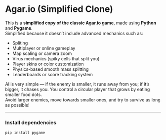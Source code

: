 # Agar.io (Simplified Clone)

This is a **simplified copy of the classic Agar.io game**, made using **Python** and **Pygame**.  
Simplified because it doesn’t include advanced mechanics such as:
- Spliting
- Multiplayer or online gameplay  
- Map scaling or camera zoom  
- Virus mechanics (spiky cells that split you)  
- Player skins or color customization  
- Physics-based smooth mass splitting  
- Leaderboards or score tracking system  

AI is very simple — if the enemy is smaller, it runs away from you; if it’s bigger, it chases you.
You control a circular player that grows by eating smaller food dots.  
Avoid larger enemies, move towards smaller ones, and try to survive as long as possible!

---

### Install dependencies
```bash
pip install pygame
